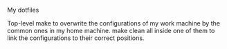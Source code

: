 My dotfiles

Top-level make to overwrite the configurations of my work machine by the common ones in my home machine.
make clean all inside one of them to link the configurations to their correct positions.
